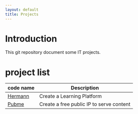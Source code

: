 ```yaml
---
layout: default
title: Projects
---
```


<head><link rel="stylesheet" href="./md.css"/><script src="./md.js"></script></head>


[//]: #(Reference)
[prj_hermann]: ./hermann
[prj_pubme]:   ./pubme


# Introduction
This git repository document some IT projects.


# project list

| code name | Description |
| --------- | ----------- |
| [Hermann][prj_hermann] | Create a Learning Platform |
| [Pubme][prj_pubme] | Create a free public IP to serve content |

<br>

